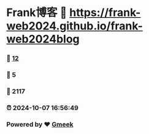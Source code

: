 # Frank博客 :link: https://frank-web2024.github.io/frank-web2024blog 
### :page_facing_up: [12](https://frank-web2024.github.io/frank-web2024blog/tag.html) 
### :speech_balloon: 5 
### :hibiscus: 2117 
### :alarm_clock: 2024-10-07 16:56:49 
### Powered by :heart: [Gmeek](https://github.com/Meekdai/Gmeek)
